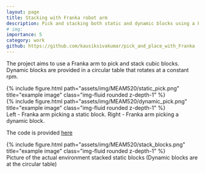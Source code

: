 ```yaml
---
layout: page
title: Stacking with Franka robot arm
description: Pick and stacking both static and dynamic blocks using a Franka robot arm
# img:
importance: 5
category: work
github: https://github.com/kausiksivakumar/pick_and_place_with_Franka
---
```

The project aims to use a Franka arm to pick and stack cubic blocks. Dynamic blocks are provided in a circular table that rotates at a constant rpm. 
<div class="row">
    <div class="col-sm mt-3 mt-md-0">
        {% include figure.html path="assets/img/MEAM520/static_pick.png" title="example image" class="img-fluid rounded z-depth-1" %}
    </div>
    <div class="col-sm mt-3 mt-md-0">
        {% include figure.html path="assets/img/MEAM520/dynamic_pick.png" title="example image" class="img-fluid rounded z-depth-1" %}
    </div>
</div>
<div class="caption">
    Left - Franka arm picking a static block. Right - Franka arm picking a dynamic block. 
</div>

The code is provided [here](https://github.com/kausiksivakumar/pick_and_place_with_Franka)

<div class="row">
    <div class="col-sm mt-3 mt-md-0">
        {% include figure.html path="assets/img/MEAM520/stack_blocks.png" title="example image" class="img-fluid rounded z-depth-1" %}
    </div>
</div>
<div class="caption">
    Picture of the actual environment stacked static blocks (Dynamic blocks are at the circular table)
</div>